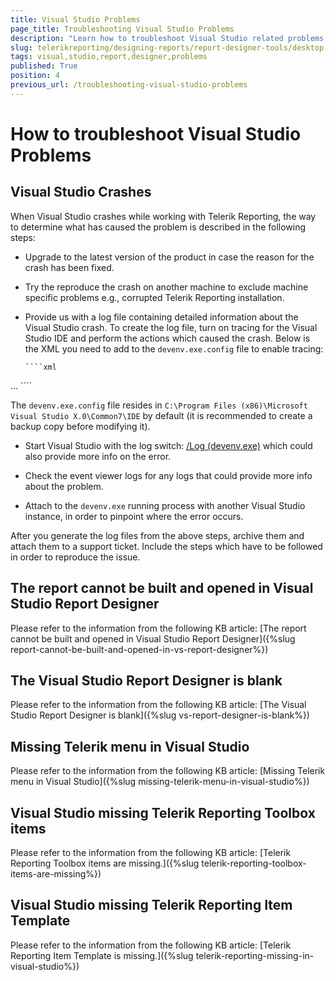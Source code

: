 ```yaml
---
title: Visual Studio Problems
page_title: Troubleshooting Visual Studio Problems 
description: "Learn how to troubleshoot Visual Studio related problems, what are the most common Visual Studio Report Desiner issues and how to fix them."
slug: telerikreporting/designing-reports/report-designer-tools/desktop-designers/visual-studio-report-designer/visual-studio-problems
tags: visual,studio,report,designer,problems
published: True
position: 4
previous_url: /troubleshooting-visual-studio-problems
---
```


# How to troubleshoot Visual Studio Problems

## Visual Studio Crashes

When Visual Studio crashes while working with Telerik Reporting, the way to determine what has caused the problem is described in the following steps: 

* Upgrade to the latest version of the product in case the reason for the crash has been fixed.

* Try the reproduce the crash on another machine to exclude machine specific problems e.g., corrupted Telerik Reporting installation.

* Provide us with a log file containing detailed information about the Visual Studio crash. To create the log file, turn on tracing for the Visual Studio IDE and perform the actions which caused the crash. Below is the XML you need to add to the `devenv.exe.config` file to enable tracing: 
    
      ````xml
<?xml version ="1.0"?>
<configuration>
 ...
    <system.diagnostics>
        <trace autoflush="true" indentsize="4">
          <listeners>
            <add name="myListener" type="System.Diagnostics.TextWriterTraceListener" initializeData="c:\temp\DEVENV.LOG" />
            <remove name="Default" />
          </listeners>
        </trace>
    </system.diagnostics>
</configuration>
````

The `devenv.exe.config` file resides in `C:\Program Files (x86)\Microsoft Visual Studio X.0\Common7\IDE` by default (it is recommended to create a backup copy before modifying it). 

* Start Visual Studio with the log switch: [/Log (devenv.exe)](https://learn.microsoft.com/en-us/previous-versions/visualstudio/visual-studio-2015/ide/reference/log-devenv-exe?view=vs-2015) which could also provide more info on the error. 

* Check the event viewer logs for any logs that could provide more info about the problem.

* Attach to the `devenv.exe` running process with another Visual Studio instance, in order to pinpoint where the error occurs. 

After you generate the log files from the above steps, archive them and attach them to a support ticket. Include the steps which have to be followed in order to reproduce the issue. 

## The report cannot be built and opened in Visual Studio Report Designer

Please refer to the information from the following KB article: [The report cannot be built and opened in Visual Studio Report Designer]({%slug report-cannot-be-built-and-opened-in-vs-report-designer%}) 

## The Visual Studio Report Designer is blank

Please refer to the information from the following KB article: [The Visual Studio Report Designer is blank]({%slug vs-report-designer-is-blank%}) 

## Missing Telerik menu in Visual Studio

Please refer to the information from the following KB article: [Missing Telerik menu in Visual Studio]({%slug missing-telerik-menu-in-visual-studio%}) 

## Visual Studio missing Telerik Reporting Toolbox items

Please refer to the information from the following KB article: [Telerik Reporting Toolbox items are missing.]({%slug telerik-reporting-toolbox-items-are-missing%}) 

## Visual Studio missing Telerik Reporting Item Template

Please refer to the information from the following KB article: [Telerik Reporting Item Template is missing.]({%slug telerik-reporting-missing-in-visual-studio%}) 
